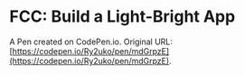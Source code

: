 # FCC: Build a Light-Bright App

A Pen created on CodePen.io. Original URL: [https://codepen.io/Ry2uko/pen/mdGrpzE](https://codepen.io/Ry2uko/pen/mdGrpzE).

